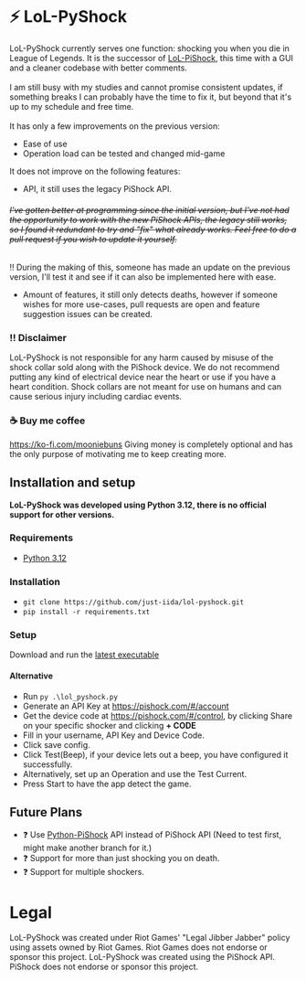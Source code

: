 # ⚡ LoL-PyShock
LoL-PyShock currently serves one function: shocking you when you die in League of Legends. It is the successor of [LoL-PiShock](https://github.com/just-iida/lol-pishock/), this time with a GUI and a cleaner codebase with better comments.
<br></br>
I am still busy with my studies and cannot promise consistent updates, if something breaks I can probably have the time to fix it, but beyond that it's up to my schedule and free time.
<br></br>
It has only a few improvements on the previous version:
- Ease of use
 - Operation load can be tested and changed mid-game 


It does not improve on the following features:
- API, it still uses the legacy PiShock API.
###### ~~I've gotten better at programming since the initial version, but I've not had the opportunity to work with the new PiShock APIs, the legacy still works, so I found it redundant to try and "fix" what already works. Feel free to do a pull request if you wish to update it yourself.~~
‼️ During the making of this, someone has made an update on the previous version, I'll test it and see if it can also be implemented here with ease.
- Amount of features, it still only detects deaths, however if someone wishes for more use-cases, pull requests are open and feature suggestion issues can be created.


### ‼️ Disclaimer
LoL-PyShock is not responsible for any harm caused by misuse of the shock collar sold along with the PiShock device. We do not recommend putting any kind of electrical device near the heart or use if you have a heart condition. Shock collars are not meant for use on humans and can cause serious injury including cardiac events.
### ☕ Buy me coffee
https://ko-fi.com/mooniebuns
Giving money is completely optional and has the only purpose of motivating me to keep creating more.
## Installation and setup
**LoL-PyShock was developed using Python 3.12, there is no official support for other versions.**
### Requirements
* [Python 3.12](https://www.python.org/)
### Installation
* ``git clone https://github.com/just-iida/lol-pyshock.git``
* ``pip install -r requirements.txt``
### Setup
Download and run the [latest executable](https://github.com/just-iida/lol-pyshock/releases/latest)

#### Alternative
* Run ``py .\lol_pyshock.py``
* Generate an API Key at https://pishock.com/#/account
* Get the device code at https://pishock.com/#/control, by clicking Share on your specific shocker and clicking **+ CODE**
* Fill in your username, API Key and Device Code.
* Click save config.
* Click Test(Beep), if your device lets out a beep, you have configured it successfully.
* Alternatively, set up an Operation and use the Test Current.
* Press Start to have the app detect the game.

## Future Plans
* ❓ Use [Python-PiShock](https://python-pishock.readthedocs.io/) API instead of PiShock API (Need to test first, might make another branch for it.)
* ❓ Support for more than just shocking you on death.
* ❓ Support for multiple shockers.

# Legal
LoL-PyShock was created under Riot Games' "Legal Jibber Jabber" policy using assets owned by Riot Games.  Riot Games does not endorse or sponsor this project.
LoL-PyShock was created using the PiShock API. PiShock does not endorse or sponsor this project.
